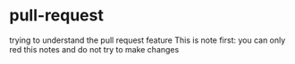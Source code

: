 # pull-request
trying to understand the pull request feature
This is note
first: you can only red this notes and do not try to make changes
